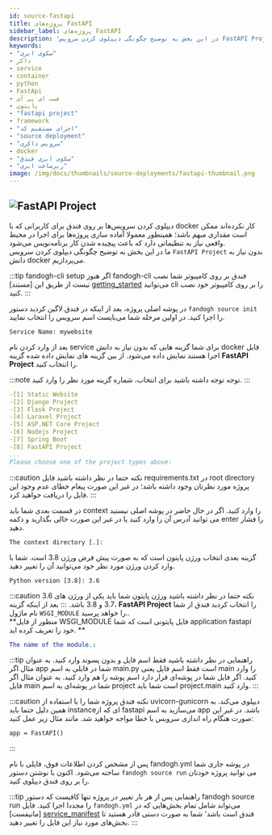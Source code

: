 ```yaml
---
id: source-fastapi
title: پروژه‌های FastAPI 
sidebar_label: پروژه‌های FastAPI 
description: 'در این بخش به توضیح چگونگی دیپلوی کردن سرویس FastAPI Project بدون نیاز به دانش docker می‌پردازیم.'
keywords:
- "سکوی ابری"
- داکر
- service
- container
- python
- FastApi
- فست ای پی آی 
- پایتون
- "fastapi project"
- framework
- "اجرای مستقیم کد"
- "source deployment"
- "سرویس داکری"
- docker
- "سکوی ابری فندق"
- "زیرساخت ابری"
image: /img/docs/thumbnails/source-deployments/fastapi-thumbnail.png
---
```


## ![FastAPI Project](/img/docs/fastapi-banner.svg "FastAPI Project")

دیپلوی کردن سرویس‌ها بر روی فندق برای کاربرانی که با docker کار نکرده‌اند ممکن است مقداری مبهم باشد؛ همینطور معمولا آماده سازی پروژه‌ها برای اجرا در محیط واقعی نیاز به تنظیماتی دارد که باعث پیچیده شدن کار برنامه‌نویس می‌شود.<br/>
ما در این بخش به توضیح چگونگی دیپلوی کردن سرویس `FastAPI Project` بدون نیاز به دانش docker می‌پردازیم.

:::tip fandogh-cli setup
اگر هنوز fandogh-cli  فندق بر روی کامپیوتر شما نصب نیست از طریق این [مستند] [getting_started] می‌توانید cli را بر روی کامپیوتر خود نصب کنید.
:::

در پوشه اصلی پروژه، بعد از اینکه در فندق لاگین کردید دستور `fandogh source init` را اجرا کنید. در اولین مرحله شما می‌بایست اسم سرویس را انتخاب نمایید.

```
Service Name: mywebsite
```

بعد از وارد کردن نام service  برای شما گزینه هایی که بدون نیاز به دانش docker قابل اجرا هستند نمایش داده می‌شود. از بین گزینه های نمایش داده شده گزینه **FastAPI Project** را انتخاب کنید.

:::note توجه
توجه داشته باشید  برای انتخاب، شماره گزینه مورد نظر را وارد کنید.
:::

```yaml
-[1] Static Website
-[2] Django Project
-[3] Flask Project
-[4] Laravel Project
-[5] ASP.NET Core Project
-[6] Nodejs Project
-[7] Spring Boot
-[8] FastAPI Project
...
Please choose one of the project types above:
```

:::caution نکته
حتما در نظر داشته باشید فایل requirements.txt در root directory پروژه مورد نظرتان وجود داشته باشد؛ در غیر این صورت پیغام خطای عدم وجود این فایل را دریافت خواهید کرد.
:::

در قسمت بعدی شما باید context را وارد کنید. اگر در حال حاضر در پوشه اصلی نیستید می توانید آدرس آن را وارد کنید یا در غیر این صورت خالی بگذارید و دکمه enter را فشار دهید.

```
The context directory [.]:
```

گزینه بعدی انتخاب ورژن پایتون است که به صورت پیش فرض ورژن 3.8 است. شما با وارد کردن ورژن مورد نظر خود می‌توانید آن را تغییر دهید.

```
Python version [3.8]: 3.6
```

:::caution نکته
حتما در نظر داشته باشید ورژن پایتون شما باید یکی از ورژن های 3.6 ،3.7 و 3.8 باشد.
:::
بعد از اینکه گزینه **FastAPI Project** را انتخاب کردید فندق از شما نام ماژول `WSGI_MODULE` را خواهد پرسید..<br/>
**منظور از فایل WSGI_MODULE فایل پایتونی است که شما application fastapi خود را تعریف کرده اید. **


```yaml
The name of the module.:
```

:::tip راهنمایی
در نظر داشته باشید فقط اسم فایل و بدون پسوند وارد کنید. به عنوان مثال اگر app شما در فایلی به اسم main.py است فقط اسم فایل یعنی main را وارد کنید.
اگر فایل شما در پوشه‌ای قرار دارد اسم پوشه را هم وارد کنید. به عنوان مثال اگر فایل main شما در پوشه‌ای به اسم 
project است شما باید project.main وارد کنید. 
:::


:::caution نکته
فندق پروژه شما را با استفاده از uvicorn-gunicorn دیپلوی می‌کند. به همین دلیل حتما باید instance‌ای که از fastapi می‌سازید به اسم app باشد. در غیر این صورت هنگام راه اندازی سرویس با خطا مواجه خواهید شد. مانند مثال زیر عمل کنید:
```
app = FastAPI()
```
:::


پس از مشخص کردن اطلاعات فوق، فایلی با نام fandogh.yml در پوشه جاری شما ساخته می‌شود.
اکنون با نوشتن دستور `fandogh source run` می توانید پروژه خودتان را بر روی فندق دیپلوی کنید.

:::tip راهنمایی
پس از هر بار تغییر در پروژه تنها کافیست که دستور fandogh source run را مجددا اجرا کنید.
فایل `fandogh.yml` می‌تواند شامل تمام بخش‌هایی که در [مانیفست] [service_manifest] فندق است باشد٬ شما به صورت
دستی قادر هستید تا بخش‌های مورد نیاز این فایل را تغییر دهید.
:::



[getting_started]: /docs/preface/getting-started
[mysql_managed_service]: /docs/managed-services/mysql-managed-service
[service_manifest]: /docs/services/service-manifest

